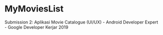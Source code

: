 # MyMoviesList
Submission 2: Aplikasi Movie Catalogue (UI/UX) - Android Developer Expert - Google Developer Kerjar 2019
